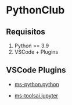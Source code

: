 # PythonClub

## Requisitos

1. Python >= 3.9
1. VSCode + Plugins

## VSCode Plugins
* [ms-python.python](https://marketplace.visualstudio.com/items?itemName=ms-python.python)

* [ms-toolsai.jupyter](https://marketplace.visualstudio.com/items?itemName=ms-toolsai.jupyter)


